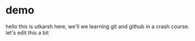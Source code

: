 # demo 
hello this is utkarsh here, we'll we learning git and github in a crash course.
let's edit this a bit
